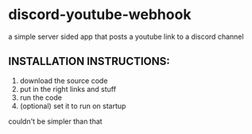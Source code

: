 # discord-youtube-webhook
a simple server sided app that posts a youtube link to a discord channel

## INSTALLATION INSTRUCTIONS:
1. download the source code
2. put in the right links and stuff
3. run the code
4. (optional) set it to run on startup

couldn't be simpler than that
